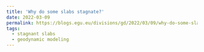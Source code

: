 ```yaml
---
title: 'Why do some slabs stagnate?'
date: 2022-03-09
permalink: https://blogs.egu.eu/divisions/gd/2022/03/09/why-do-some-slabs-stagnate/
tags:
  - stagnant slabs
  - geodynamic modeling
---
```


<!--- This post will show up by default. To disable scheduling of future posts, edit `config.yml` and set `future: false`. --->

